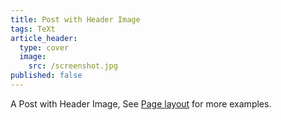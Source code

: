 ```yaml
---
title: Post with Header Image
tags: TeXt
article_header:
  type: cover
  image:
    src: /screenshot.jpg
published: false
---
```


A Post with Header Image, See [Page layout](https://kitian616.github.io/jekyll-TeXt-theme/samples.html#page-layout) for more examples.

<!--more-->
